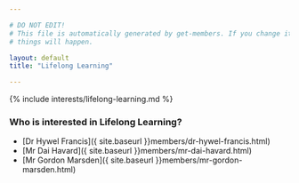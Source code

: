 ```yaml
---

# DO NOT EDIT!
# This file is automatically generated by get-members. If you change it, bad
# things will happen.

layout: default
title: "Lifelong Learning"

---
```


{% include interests/lifelong-learning.md %}

### Who is interested in Lifelong Learning?


* [Dr Hywel Francis]({ site.baseurl }}members/dr-hywel-francis.html)
* [Mr Dai Havard]({ site.baseurl }}members/mr-dai-havard.html)
* [Mr Gordon Marsden]({ site.baseurl }}members/mr-gordon-marsden.html)
